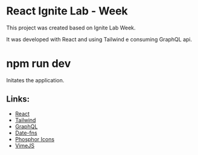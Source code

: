 # React Ignite Lab - Week

This project was created based on Ignite Lab Week.

It was developed with React and using Tailwind e consuming GraphQL api.

# npm run dev
Initates the application.

## Links:
- [React](https://github.com/facebook/create-react-app)
- [Tailwind](https://github.com/tailwindlabs/tailwindcss)
- [GraphQL](https://github.com/graphql)
- [Date-fns](https://github.com/date-fns/date-fns)
- [Phosphor Icons](https://github.com/phosphor-icons/phosphor-home)
- [VimeJS](https://github.com/vime-js/vime)
